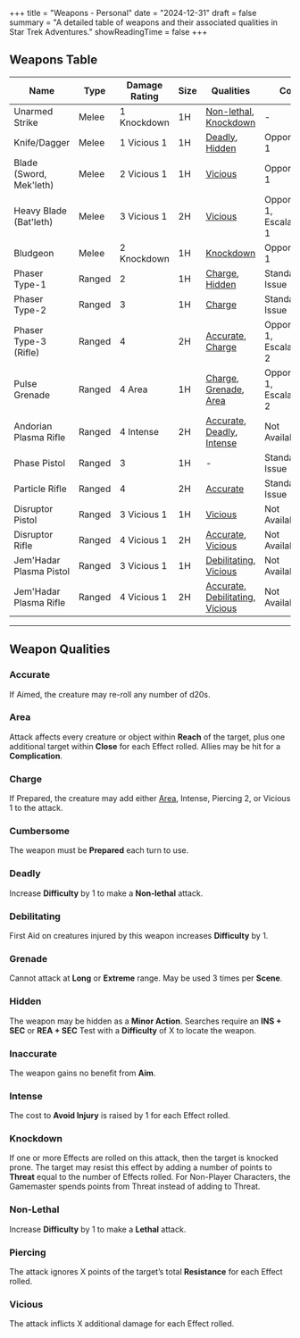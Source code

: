 +++
title = "Weapons - Personal"
date = "2024-12-31"
draft = false
summary = "A detailed table of weapons and their associated qualities in Star Trek Adventures."
showReadingTime = false
+++

## Weapons Table

| **Name**                  | **Type**    | **Damage Rating** | **Size** | **Qualities**                                                                                     | **Cost**               |
|---------------------------|-------------|-------------------|----------|---------------------------------------------------------------------------------------------------|------------------------|
| Unarmed Strike            | Melee       | 1 Knockdown       | 1H       | [Non-lethal](#non-lethal), [Knockdown](#knockdown)                                                | -                      |
| Knife/Dagger              | Melee       | 1 Vicious 1       | 1H       | [Deadly](#deadly), [Hidden](#hidden)                                                             | Opportunity 1          |
| Blade (Sword, Mek'leth)   | Melee       | 2 Vicious 1       | 1H       | [Vicious](#vicious)                                                                              | Opportunity 1          |
| Heavy Blade (Bat'leth)    | Melee       | 3 Vicious 1       | 2H       | [Vicious](#vicious)                                                                              | Opportunity 1, Escalation 1 |
| Bludgeon                  | Melee       | 2 Knockdown       | 1H       | [Knockdown](#knockdown)                                                                          | Opportunity 1          |
| Phaser Type-1             | Ranged      | 2                 | 1H       | [Charge](#charge), [Hidden](#hidden)                                                             | Standard Issue         |
| Phaser Type-2             | Ranged      | 3                 | 1H       | [Charge](#charge)                                                                                | Standard Issue         |
| Phaser Type-3 (Rifle)     | Ranged      | 4                 | 2H       | [Accurate](#accurate), [Charge](#charge)                                                         | Opportunity 1, Escalation 2 |
| Pulse Grenade             | Ranged      | 4 Area            | 1H       | [Charge](#charge), [Grenade](#grenade), [Area](#area)                                            | Opportunity 1, Escalation 2 |
| Andorian Plasma Rifle     | Ranged      | 4 Intense         | 2H       | [Accurate](#accurate), [Deadly](#deadly), [Intense](#intense)                                    | Not Available          |
| Phase Pistol              | Ranged      | 3                 | 1H       | -                                                                                               | Standard Issue         |
| Particle Rifle            | Ranged      | 4                 | 2H       | [Accurate](#accurate)                                                                            | Standard Issue         |
| Disruptor Pistol          | Ranged      | 3 Vicious 1       | 1H       | [Vicious](#vicious)                                                                              | Not Available          |
| Disruptor Rifle           | Ranged      | 4 Vicious 1       | 2H       | [Accurate](#accurate), [Vicious](#vicious)                                                      | Not Available          |
| Jem'Hadar Plasma Pistol   | Ranged      | 3 Vicious 1       | 1H       | [Debilitating](#debilitating), [Vicious](#vicious)                                               | Not Available          |
| Jem'Hadar Plasma Rifle    | Ranged      | 4 Vicious 1       | 2H       | [Accurate](#accurate), [Debilitating](#debilitating), [Vicious](#vicious)                        | Not Available          |

---

## Weapon Qualities

### Accurate
If Aimed, the creature may re-roll any number of d20s.

### Area
Attack affects every creature or object within **Reach** of the target, plus one additional target within **Close** for each Effect rolled. Allies may be hit for a **Complication**.

### Charge
If Prepared, the creature may add either [Area](#area), Intense, Piercing 2, or Vicious 1 to the attack.

### Cumbersome
The weapon must be **Prepared** each turn to use.

### Deadly
Increase **Difficulty** by 1 to make a **Non-lethal** attack.

### Debilitating
First Aid on creatures injured by this weapon increases **Difficulty** by 1.

### Grenade
Cannot attack at **Long** or **Extreme** range. May be used 3 times per **Scene**.

### Hidden
The weapon may be hidden as a **Minor Action**. Searches require an **INS + SEC** or **REA + SEC** Test with a **Difficulty** of X to locate the weapon.

### Inaccurate
The weapon gains no benefit from **Aim**.

### Intense
The cost to **Avoid Injury** is raised by 1 for each Effect rolled.

### Knockdown
If one or more Effects are rolled on this attack, then the target is knocked prone. The target may resist this effect by adding a number of points to **Threat** equal to the number of Effects rolled. For Non-Player Characters, the Gamemaster spends points from Threat instead of adding to Threat.

### Non-Lethal
Increase **Difficulty** by 1 to make a **Lethal** attack.

### Piercing
The attack ignores X points of the target’s total **Resistance** for each Effect rolled.

### Vicious
The attack inflicts X additional damage for each Effect rolled.